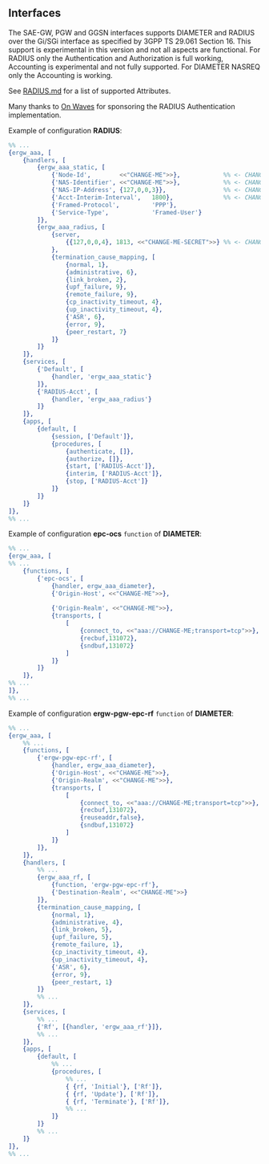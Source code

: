 ## Interfaces

The SAE-GW, PGW and GGSN interfaces supports DIAMETER and RADIUS over the Gi/SGi interface
as specified by 3GPP TS 29.061 Section 16.
This support is experimental in this version and not all aspects are functional. For RADIUS
only the Authentication and Authorization is full working, Accounting is experimental and
not fully supported. For DIAMETER NASREQ only the Accounting is working.

See [RADIUS.md](RADIUS.md) for a list of supported Attributes.

Many thanks to [On Waves](https://www.on-waves.com/) for sponsoring the RADIUS Authentication implementation.

Example of configuration **RADIUS**:
```erlang
%% ...
{ergw_aaa, [
    {handlers, [
        {ergw_aaa_static, [
            {'Node-Id',        <<"CHANGE-ME">>},            %% <- CHANGE
            {'NAS-Identifier', <<"CHANGE-ME">>},            %% <- CHANGE
            {'NAS-IP-Address', {127,0,0,3}},                %% <- CHANGE
            {'Acct-Interim-Interval',   1800},              %% <- CHANGE
            {'Framed-Protocol',         'PPP'},
            {'Service-Type',            'Framed-User'}
        ]},
        {ergw_aaa_radius, [
            {server,
                {{127,0,0,4}, 1813, <<"CHANGE-ME-SECRET">>} %% <- CHANGE IP and SECRET
            },
            {termination_cause_mapping, [
                {normal, 1},
                {administrative, 6},
                {link_broken, 2},
                {upf_failure, 9},
                {remote_failure, 9},
                {cp_inactivity_timeout, 4},
                {up_inactivity_timeout, 4},
                {'ASR', 6},
                {error, 9},
                {peer_restart, 7}
            ]}
        ]}
    ]},
    {services, [
        {'Default', [
            {handler, 'ergw_aaa_static'}
        ]},
        {'RADIUS-Acct', [
            {handler, 'ergw_aaa_radius'}
        ]}
    ]},
    {apps, [
        {default, [
            {session, ['Default']},
            {procedures, [
                {authenticate, []},
                {authorize, []},
                {start, ['RADIUS-Acct']},
                {interim, ['RADIUS-Acct']},
                {stop, ['RADIUS-Acct']}
            ]}
        ]}
    ]}
]},
%% ...
```
Example of configuration **epc-ocs** `function` of **DIAMETER**:
```erlang
%% ...
{ergw_aaa, [
%% ...
    {functions, [
        {'epc-ocs', [
            {handler, ergw_aaa_diameter},
            {'Origin-Host', <<"CHANGE-ME">>},                           %% <- CHANGE: Origin-Host needs to be resolvable 
                                                                        %% to local IP (either through /etc/hosts or DNS)
            {'Origin-Realm', <<"CHANGE-ME">>},                          %% <- CHANGE
            {transports, [
                [
                    {connect_to, <<"aaa://CHANGE-ME;transport=tcp">>},  %% <- CHANGE
                    {recbuf,131072},                                    %% <- CHANGE
                    {sndbuf,131072}                                     %% <- CHANGE
                ]
            ]}
        ]}
    ]},
%% ...
]},
%% ...
```
Example of configuration **ergw-pgw-epc-rf** `function` of **DIAMETER**:
```erlang
%% ...
{ergw_aaa, [
    %% ...
    {functions, [
        {'ergw-pgw-epc-rf', [
            {handler, ergw_aaa_diameter},
            {'Origin-Host', <<"CHANGE-ME">>},                           %% <- CHANGE
            {'Origin-Realm', <<"CHANGE-ME">>},                          %% <- CHANGE
            {transports, [
                [
                    {connect_to, <<"aaa://CHANGE-ME;transport=tcp">>},  %% <- CHANGE
                    {recbuf,131072},                                    %% <- CHANGE
                    {reuseaddr,false},                                  %% <- CHANGE
                    {sndbuf,131072}                                     %% <- CHANGE
                ]
            ]}
        ]},
    ]},
    {handlers, [
        %% ...
        {ergw_aaa_rf, [
            {function, 'ergw-pgw-epc-rf'},
            {'Destination-Realm', <<"CHANGE-ME">>}                      %% <- CHANGE
        ]},
        {termination_cause_mapping, [
            {normal, 1},           
            {administrative, 4}, 
            {link_broken, 5},      
            {upf_failure, 5},      
            {remote_failure, 1},   
            {cp_inactivity_timeout, 4},
            {up_inactivity_timeout, 4},
            {'ASR', 6},
            {error, 9},
            {peer_restart, 1} 
        ]}
        %% ...
    ]},
    {services, [
        %% ...
        {'Rf', [{handler, 'ergw_aaa_rf'}]},
        %% ...
    ]},
    {apps, [
        {default, [
            %% ...
            {procedures, [
                %% ...
                { {rf, 'Initial'}, ['Rf']},
                { {rf, 'Update'}, ['Rf']},
                { {rf, 'Terminate'}, ['Rf']},
                %% ...
            ]}
        ]}
        %% ...
    ]}
]},
%% ...
```
